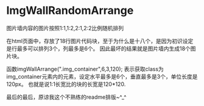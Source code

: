 # ImgWallRandomArrange
图片墙内容的图片按照1:1,1:2,2:1,2:2比例随机排列

在html页面中，存放了18行图片代码块，至于为什么是十八个，是因为初识设定是行最多可以排列3个，列最多是6个。
因此最坏的结果就是图片墙内生成18个图片块。

函数imgWallArrange(".img_container",6,3,120);
表示获取class为img_container元素内的元素，设定水平最多是6个，垂直最多是3个，单位长度是120px。
也就是说1:1长宽比的块的长宽是120*120.


最后的最后，原谅我这个不熟练的readme排版~^_^
